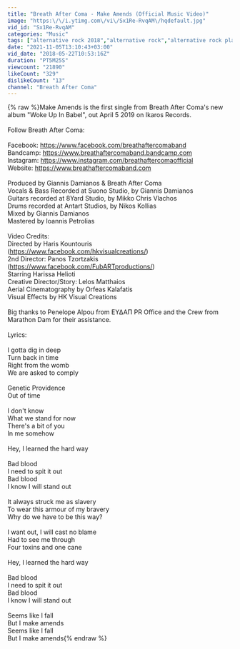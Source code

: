 ```yaml
---
title: "Breath After Coma - Make Amends (Official Music Video)"
image: "https:\/\/i.ytimg.com\/vi\/Sx1Re-RvqAM\/hqdefault.jpg"
vid_id: "Sx1Re-RvqAM"
categories: "Music"
tags: ["alternative rock 2018","alternative rock","alternative rock playlist2018"]
date: "2021-11-05T13:10:43+03:00"
vid_date: "2018-05-22T10:53:16Z"
duration: "PT5M25S"
viewcount: "21890"
likeCount: "329"
dislikeCount: "13"
channel: "Breath After Coma"
---
```

{% raw %}Make Amends is the first single from Breath After Coma's new album &quot;Woke Up In Babel&quot;, out April 5 2019 on Ikaros Records.<br /><br />Follow Breath After Coma:<br /><br />Facebook: <a rel="nofollow" target="blank" href="https://www.facebook.com/breathaftercomaband">https://www.facebook.com/breathaftercomaband</a><br />Bandcamp: <a rel="nofollow" target="blank" href="https://www.breathaftercomaband.bandcamp.com">https://www.breathaftercomaband.bandcamp.com</a><br />Instagram: <a rel="nofollow" target="blank" href="https://www.instagram.com/breathaftercomaofficial">https://www.instagram.com/breathaftercomaofficial</a><br />Website: <a rel="nofollow" target="blank" href="https://www.breathaftercomaband.com">https://www.breathaftercomaband.com</a><br /><br />Produced by Giannis Damianos &amp; Breath After Coma<br />Vocals &amp; Bass Recorded at Suono Studio, by Giannis Damianos<br />Guitars recorded at 8Yard Studio, by Mikko Chris Vlachos<br />Drums recorded at Antart Studios, by Nikos Kollias<br />Mixed by Giannis Damianos<br />Mastered by Ioannis Petrolias<br /><br />Video Credits:<br />Directed by Haris Kountouris<br />(<a rel="nofollow" target="blank" href="https://www.facebook.com/hkvisualcreations/)">https://www.facebook.com/hkvisualcreations/)</a><br />2nd Director: Panos Tzortzakis<br />(<a rel="nofollow" target="blank" href="https://www.facebook.com/FubARTproductions/)">https://www.facebook.com/FubARTproductions/)</a><br />Starring Harissa Helioti<br />Creative Director/Story: Lelos Matthaios<br />Aerial Cinematography by Orfeas Kalafatis<br />Visual Effects by HK Visual Creations<br /><br />Big thanks to Penelope Alpou from ΕΥΔΑΠ PR Office and the Crew from Marathon Dam for their assistance.<br /><br />Lyrics:<br /><br />I gotta dig in deep <br />Turn back in time<br />Right from the womb<br />We are asked to comply<br /><br />Genetic Providence <br />Out of time<br /><br />I don't know <br />What we stand for now<br />There's a bit of you <br />In me somehow<br /><br />Hey, I learned the hard way<br /><br />Bad blood <br />I need to spit it out<br />Bad blood<br />I know I will stand out <br /><br />It always struck me as slavery<br />To wear this armour of my bravery<br />Why do we have to be this way?<br /><br />I want out, I will cast no blame<br />Had to see me through<br />Four toxins and one cane <br /><br />Hey, I learned the hard way<br /><br />Bad blood <br />I need to spit it out<br />Bad blood<br />I know I will stand out<br /><br />Seems like I fall<br />But I make amends<br />Seems like I fall<br />But I make amends{% endraw %}
